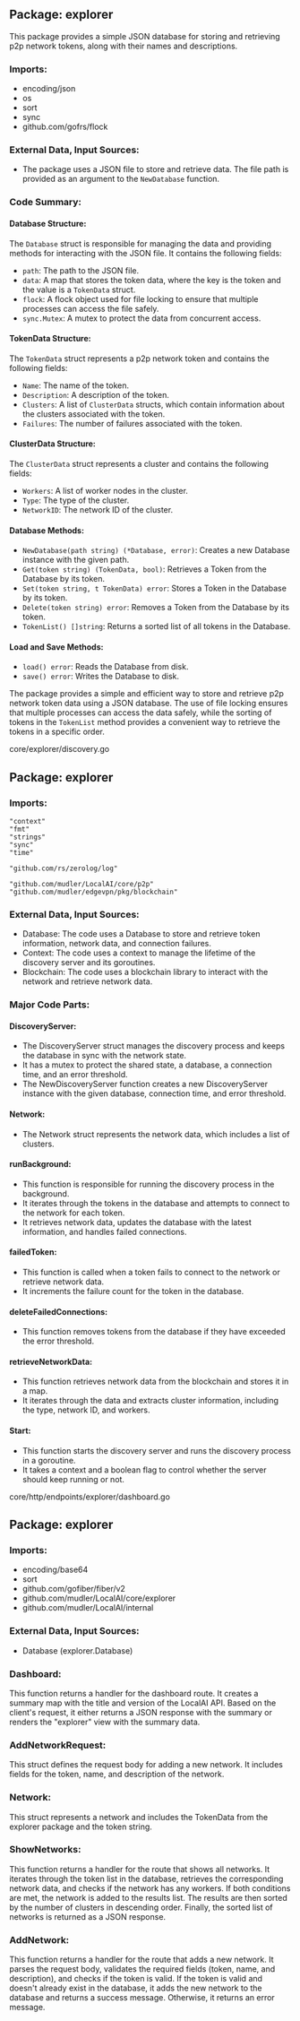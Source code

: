 ## Package: explorer

This package provides a simple JSON database for storing and retrieving p2p network tokens, along with their names and descriptions.

### Imports:

- encoding/json
- os
- sort
- sync
- github.com/gofrs/flock

### External Data, Input Sources:

- The package uses a JSON file to store and retrieve data. The file path is provided as an argument to the `NewDatabase` function.

### Code Summary:

#### Database Structure:

The `Database` struct is responsible for managing the data and providing methods for interacting with the JSON file. It contains the following fields:

- `path`: The path to the JSON file.
- `data`: A map that stores the token data, where the key is the token and the value is a `TokenData` struct.
- `flock`: A flock object used for file locking to ensure that multiple processes can access the file safely.
- `sync.Mutex`: A mutex to protect the data from concurrent access.

#### TokenData Structure:

The `TokenData` struct represents a p2p network token and contains the following fields:

- `Name`: The name of the token.
- `Description`: A description of the token.
- `Clusters`: A list of `ClusterData` structs, which contain information about the clusters associated with the token.
- `Failures`: The number of failures associated with the token.

#### ClusterData Structure:

The `ClusterData` struct represents a cluster and contains the following fields:

- `Workers`: A list of worker nodes in the cluster.
- `Type`: The type of the cluster.
- `NetworkID`: The network ID of the cluster.

#### Database Methods:

- `NewDatabase(path string) (*Database, error)`: Creates a new Database instance with the given path.
- `Get(token string) (TokenData, bool)`: Retrieves a Token from the Database by its token.
- `Set(token string, t TokenData) error`: Stores a Token in the Database by its token.
- `Delete(token string) error`: Removes a Token from the Database by its token.
- `TokenList() []string`: Returns a sorted list of all tokens in the Database.

#### Load and Save Methods:

- `load() error`: Reads the Database from disk.
- `save() error`: Writes the Database to disk.

The package provides a simple and efficient way to store and retrieve p2p network token data using a JSON database. The use of file locking ensures that multiple processes can access the data safely, while the sorting of tokens in the `TokenList` method provides a convenient way to retrieve the tokens in a specific order.

core/explorer/discovery.go
## Package: explorer

### Imports:

```
"context"
"fmt"
"strings"
"sync"
"time"

"github.com/rs/zerolog/log"

"github.com/mudler/LocalAI/core/p2p"
"github.com/mudler/edgevpn/pkg/blockchain"
```

### External Data, Input Sources:

- Database: The code uses a Database to store and retrieve token information, network data, and connection failures.
- Context: The code uses a context to manage the lifetime of the discovery server and its goroutines.
- Blockchain: The code uses a blockchain library to interact with the network and retrieve network data.

### Major Code Parts:

#### DiscoveryServer:

- The DiscoveryServer struct manages the discovery process and keeps the database in sync with the network state.
- It has a mutex to protect the shared state, a database, a connection time, and an error threshold.
- The NewDiscoveryServer function creates a new DiscoveryServer instance with the given database, connection time, and error threshold.

#### Network:

- The Network struct represents the network data, which includes a list of clusters.

#### runBackground:

- This function is responsible for running the discovery process in the background.
- It iterates through the tokens in the database and attempts to connect to the network for each token.
- It retrieves network data, updates the database with the latest information, and handles failed connections.

#### failedToken:

- This function is called when a token fails to connect to the network or retrieve network data.
- It increments the failure count for the token in the database.

#### deleteFailedConnections:

- This function removes tokens from the database if they have exceeded the error threshold.

#### retrieveNetworkData:

- This function retrieves network data from the blockchain and stores it in a map.
- It iterates through the data and extracts cluster information, including the type, network ID, and workers.

#### Start:

- This function starts the discovery server and runs the discovery process in a goroutine.
- It takes a context and a boolean flag to control whether the server should keep running or not.



core/http/endpoints/explorer/dashboard.go
## Package: explorer

### Imports:
- encoding/base64
- sort
- github.com/gofiber/fiber/v2
- github.com/mudler/LocalAI/core/explorer
- github.com/mudler/LocalAI/internal

### External Data, Input Sources:
- Database (explorer.Database)

### Dashboard:
This function returns a handler for the dashboard route. It creates a summary map with the title and version of the LocalAI API. Based on the client's request, it either returns a JSON response with the summary or renders the "explorer" view with the summary data.

### AddNetworkRequest:
This struct defines the request body for adding a new network. It includes fields for the token, name, and description of the network.

### Network:
This struct represents a network and includes the TokenData from the explorer package and the token string.

### ShowNetworks:
This function returns a handler for the route that shows all networks. It iterates through the token list in the database, retrieves the corresponding network data, and checks if the network has any workers. If both conditions are met, the network is added to the results list. The results are then sorted by the number of clusters in descending order. Finally, the sorted list of networks is returned as a JSON response.

### AddNetwork:
This function returns a handler for the route that adds a new network. It parses the request body, validates the required fields (token, name, and description), and checks if the token is valid. If the token is valid and doesn't already exist in the database, it adds the new network to the database and returns a success message. Otherwise, it returns an error message.



